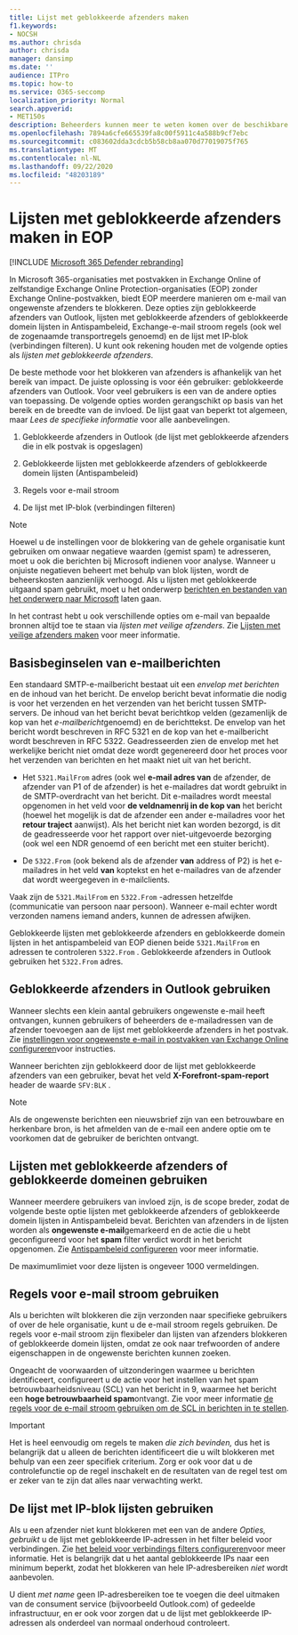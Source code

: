 ```yaml
---
title: Lijst met geblokkeerde afzenders maken
f1.keywords:
- NOCSH
ms.author: chrisda
author: chrisda
manager: dansimp
ms.date: ''
audience: ITPro
ms.topic: how-to
ms.service: O365-seccomp
localization_priority: Normal
search.appverid:
- MET150s
description: Beheerders kunnen meer te weten komen over de beschikbare en voorkeursopties voor het blokkeren van inkomende berichten in Exchange Online Protection (EOP).
ms.openlocfilehash: 7894a6cfe665539fa8c00f5911c4a588b9cf7ebc
ms.sourcegitcommit: c083602dda3cdcb5b58cb8aa070d77019075f765
ms.translationtype: MT
ms.contentlocale: nl-NL
ms.lasthandoff: 09/22/2020
ms.locfileid: "48203189"
---
```

# <a name="create-blocked-sender-lists-in-eop"></a>Lijsten met geblokkeerde afzenders maken in EOP

[!INCLUDE [Microsoft 365 Defender rebranding](../includes/microsoft-defender-for-office.md)]


In Microsoft 365-organisaties met postvakken in Exchange Online of zelfstandige Exchange Online Protection-organisaties (EOP) zonder Exchange Online-postvakken, biedt EOP meerdere manieren om e-mail van ongewenste afzenders te blokkeren. Deze opties zijn geblokkeerde afzenders van Outlook, lijsten met geblokkeerde afzenders of geblokkeerde domein lijsten in Antispambeleid, Exchange-e-mail stroom regels (ook wel de zogenaamde transportregels genoemd) en de lijst met IP-blok (verbindingen filteren). U kunt ook rekening houden met de volgende opties als _lijsten met geblokkeerde afzenders_.

De beste methode voor het blokkeren van afzenders is afhankelijk van het bereik van impact. De juiste oplossing is voor één gebruiker: geblokkeerde afzenders van Outlook. Voor veel gebruikers is een van de andere opties van toepassing. De volgende opties worden gerangschikt op basis van het bereik en de breedte van de invloed. De lijst gaat van beperkt tot algemeen, maar *Lees de specifieke informatie* voor alle aanbevelingen.

1. Geblokkeerde afzenders in Outlook (de lijst met geblokkeerde afzenders die in elk postvak is opgeslagen)

2. Geblokkeerde lijsten met geblokkeerde afzenders of geblokkeerde domein lijsten (Antispambeleid)

3. Regels voor e-mail stroom

4. De lijst met IP-blok (verbindingen filteren)

> [!NOTE]
> Hoewel u de instellingen voor de blokkering van de gehele organisatie kunt gebruiken om onwaar negatieve waarden (gemist spam) te adresseren, moet u ook die berichten bij Microsoft indienen voor analyse. Wanneer u onjuiste negatieven beheert met behulp van blok lijsten, wordt de beheerskosten aanzienlijk verhoogd. Als u lijsten met geblokkeerde uitgaand spam gebruikt, moet u het onderwerp [berichten en bestanden van het onderwerp naar Microsoft](report-junk-email-messages-to-microsoft.md) laten gaan.

In het contrast hebt u ook verschillende opties om e-mail van bepaalde bronnen altijd toe te staan via _lijsten met veilige afzenders_. Zie [Lijsten met veilige afzenders maken](create-safe-sender-lists-in-office-365.md) voor meer informatie.

## <a name="email-message-basics"></a>Basisbeginselen van e-mailberichten

Een standaard SMTP-e-mailbericht bestaat uit een *envelop met berichten* en de inhoud van het bericht. De envelop bericht bevat informatie die nodig is voor het verzenden en het verzenden van het bericht tussen SMTP-servers. De inhoud van het bericht bevat berichtkop velden (gezamenlijk de kop van het *e-mailbericht*genoemd) en de berichttekst. De envelop van het bericht wordt beschreven in RFC 5321 en de kop van het e-mailbericht wordt beschreven in RFC 5322. Geadresseerden zien de envelop met het werkelijke bericht niet omdat deze wordt gegenereerd door het proces voor het verzenden van berichten en het maakt niet uit van het bericht.

- Het `5321.MailFrom` adres (ook wel **e-mail adres van** de afzender, de afzender van P1 of de afzender) is het e-mailadres dat wordt gebruikt in de SMTP-overdracht van het bericht. Dit e-mailadres wordt meestal opgenomen in het veld voor **de veldnamenrij in de kop van** het bericht (hoewel het mogelijk is dat de afzender een ander e-mailadres voor het **retour traject** aanwijst). Als het bericht niet kan worden bezorgd, is dit de geadresseerde voor het rapport over niet-uitgevoerde bezorging (ook wel een NDR genoemd of een bericht met een stuiter bericht).

- De `5322.From` (ook bekend als de afzender **van** address of P2) is het e-mailadres in het veld **van** koptekst en het e-mailadres van de afzender dat wordt weergegeven in e-mailclients.

Vaak zijn de `5321.MailFrom` en `5322.From` -adressen hetzelfde (communicatie van persoon naar persoon). Wanneer e-mail echter wordt verzonden namens iemand anders, kunnen de adressen afwijken.

Geblokkeerde lijsten met geblokkeerde afzenders en geblokkeerde domein lijsten in het antispambeleid van EOP dienen beide `5321.MailFrom` en adressen te controleren `5322.From` . Geblokkeerde afzenders in Outlook gebruiken het `5322.From` adres.

## <a name="use-outlook-blocked-senders"></a>Geblokkeerde afzenders in Outlook gebruiken

Wanneer slechts een klein aantal gebruikers ongewenste e-mail heeft ontvangen, kunnen gebruikers of beheerders de e-mailadressen van de afzender toevoegen aan de lijst met geblokkeerde afzenders in het postvak. Zie [instellingen voor ongewenste e-mail in postvakken van Exchange Online configureren](configure-junk-email-settings-on-exo-mailboxes.md)voor instructies.

Wanneer berichten zijn geblokkeerd door de lijst met geblokkeerde afzenders van een gebruiker, bevat het veld **X-Forefront-spam-report** header de waarde `SFV:BLK` .

> [!NOTE]
> Als de ongewenste berichten een nieuwsbrief zijn van een betrouwbare en herkenbare bron, is het afmelden van de e-mail een andere optie om te voorkomen dat de gebruiker de berichten ontvangt.

## <a name="use-blocked-sender-lists-or-blocked-domain-lists"></a>Lijsten met geblokkeerde afzenders of geblokkeerde domeinen gebruiken

Wanneer meerdere gebruikers van invloed zijn, is de scope breder, zodat de volgende beste optie lijsten met geblokkeerde afzenders of geblokkeerde domein lijsten in Antispambeleid bevat. Berichten van afzenders in de lijsten worden als **ongewenste e-mail**gemarkeerd en de actie die u hebt geconfigureerd voor het **spam** filter verdict wordt in het bericht opgenomen. Zie [Antispambeleid configureren](configure-your-spam-filter-policies.md) voor meer informatie.

De maximumlimiet voor deze lijsten is ongeveer 1000 vermeldingen.

## <a name="use-mail-flow-rules"></a>Regels voor e-mail stroom gebruiken

Als u berichten wilt blokkeren die zijn verzonden naar specifieke gebruikers of over de hele organisatie, kunt u de e-mail stroom regels gebruiken. De regels voor e-mail stroom zijn flexibeler dan lijsten van afzenders blokkeren of geblokkeerde domein lijsten, omdat ze ook naar trefwoorden of andere eigenschappen in de ongewenste berichten kunnen zoeken.

Ongeacht de voorwaarden of uitzonderingen waarmee u berichten identificeert, configureert u de actie voor het instellen van het spam betrouwbaarheidsniveau (SCL) van het bericht in 9, waarmee het bericht een **hoge betrouwbaarheid spam**ontvangt. Zie voor meer informatie [de regels voor de e-mail stroom gebruiken om de SCL in berichten in te stellen](use-mail-flow-rules-to-set-the-spam-confidence-level-scl-in-messages.md).

> [!IMPORTANT]
> Het is heel eenvoudig om regels te maken *die zich bevinden,* dus het is belangrijk dat u alleen de berichten identificeert die u wilt blokkeren met behulp van een zeer specifiek criterium. Zorg er ook voor dat u de controlefunctie op de regel inschakelt en de resultaten van de regel test om er zeker van te zijn dat alles naar verwachting werkt.

## <a name="use-the-ip-block-list"></a>De lijst met IP-blok lijsten gebruiken

Als u een afzender niet kunt blokkeren met een van de andere *Opties, gebruikt* u de lijst met geblokkeerde IP-adressen in het filter beleid voor verbindingen. Zie [het beleid voor verbindings filters configureren](configure-the-connection-filter-policy.md)voor meer informatie. Het is belangrijk dat u het aantal geblokkeerde IPs naar een minimum beperkt, zodat het blokkeren van hele IP-adresbereiken *niet* wordt aanbevolen.

U dient *met name* geen IP-adresbereiken toe te voegen die deel uitmaken van de consument service (bijvoorbeeld Outlook.com) of gedeelde infrastructuur, en er ook voor zorgen dat u de lijst met geblokkeerde IP-adressen als onderdeel van normaal onderhoud controleert.
